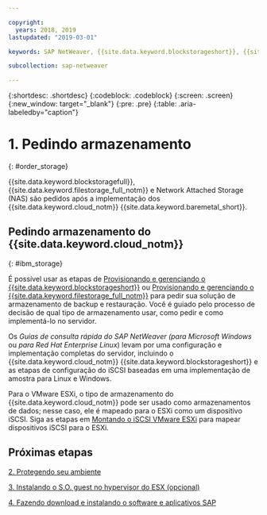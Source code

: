```yaml
---

copyright:
  years: 2018, 2019
lastupdated: "2019-03-01"

keywords: SAP NetWeaver, {{site.data.keyword.blockstorageshort}}, {{site.data.keyword.filestorage_full_notm}}, {{site.data.keyword.cloud_notm}}, {{site.data.keyword.baremetal_short}}

subcollection: sap-netweaver

---
```


{:shortdesc: .shortdesc}
{:codeblock: .codeblock}
{:screen: .screen}
{:new_window: target="_blank"}
{:pre: .pre}
{:table: .aria-labeledby="caption"}

# 1. Pedindo armazenamento
{: #order_storage}

{{site.data.keyword.blockstoragefull}}, {{site.data.keyword.filestorage_full_notm}} e Network Attached Storage (NAS) são pedidos após a implementação dos {{site.data.keyword.cloud_notm}} {{site.data.keyword.baremetal_short}}.

## Pedindo armazenamento do {{site.data.keyword.cloud_notm}}
{: #ibm_storage}

É possível usar as etapas de [Provisionando e gerenciando o {{site.data.keyword.blockstorageshort}}](/docs/infrastructure/BlockStorage?topic=BlockStorage-GettingStarted#GettingStarted) ou [Provisionando e gerenciando o {{site.data.keyword.filestorage_full_notm}}](/docs/infrastructure/FileStorage?topic=FileStorage-orderingConsole#orderingConsole) para pedir sua solução de armazenamento de backup e restauração. Você é guiado pelo processo de decisão de qual tipo de armazenamento usar, como pedir e como implementá-lo no servidor.

Os *Guias de consulta rápida do SAP NetWeaver (para Microsoft Windows* ou *para Red Hat Enterprise Linux*) levam por uma configuração e implementação completas do servidor, incluindo o {{site.data.keyword.cloud_notm}} {{site.data.keyword.blockstorageshort}} e as etapas de configuração do iSCSI baseadas em uma implementação de amostra para Linux e Windows.

Para o VMware ESXi, o tipo de armazenamento do {{site.data.keyword.cloud_notm}} pode ser usado como armazenamentos de dados; nesse caso, ele é mapeado para o ESXi como um dispositivo iSCSI. Siga as etapas em [Montando o iSCSI VMware ESXi](/docs/infrastructure/vmware?topic=VMware-mounting-iscsi-vmware-esxi#mounting-iscsi-vmware-esxi) para mapear dispositivos iSCSI para o ESXi.

## Próximas etapas

  [2. Protegendo seu ambiente](/docs/infrastructure/sap-netweaver?topic=sap-netweaver-secure_environment#secure_environment)

  [3. Instalando o S.O. guest no hypervisor do ESX (opcional)](/docs/infrastructure/sap-netweaver?topic=sap-netweaver-install_guest_os#install_guest_os)

  [4. Fazendo download e instalando o software e aplicativos SAP](/docs/infrastructure/sap-netweaver?topic=sap-netweaver-install_sap#install_sap)
